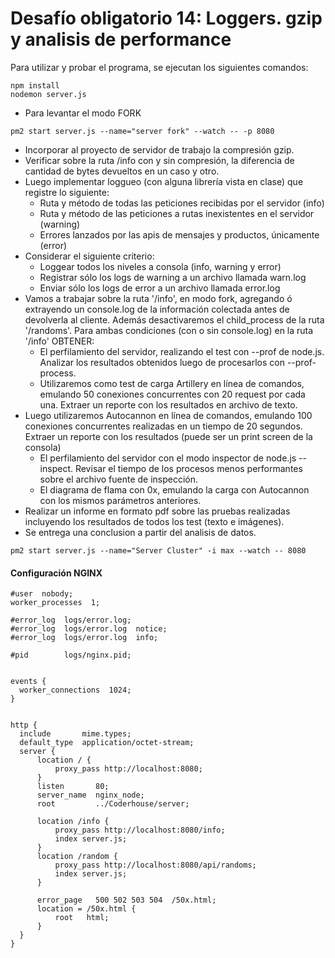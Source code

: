 # Desafío obligatorio 14: Loggers. gzip y analisis de performance

Para utilizar y probar el programa, se ejecutan los siguientes comandos:

```
npm install
nodemon server.js
```

- Para levantar el modo FORK

```
pm2 start server.js --name="server fork" --watch -- -p 8080
```

- Incorporar al proyecto de servidor de trabajo la compresión gzip.
- Verificar sobre la ruta /info con y sin compresión, la diferencia de cantidad de bytes devueltos en un caso y otro.
- Luego implementar loggueo (con alguna librería vista en clase) que registre lo siguiente:
    - Ruta y método de todas las peticiones recibidas por el servidor (info)
    - Ruta y método de las peticiones a rutas inexistentes en el servidor (warning)
    - Errores lanzados por las apis de mensajes y productos, únicamente (error)
- Considerar el siguiente criterio:
    - Loggear todos los niveles a consola (info, warning y error)
    - Registrar sólo los logs de warning a un archivo llamada warn.log
    - Enviar sólo los logs de error a un archivo llamada error.log
- Vamos a trabajar sobre la ruta '/info', en modo fork, agregando ó extrayendo un console.log de la información colectada antes de devolverla al cliente. Además desactivaremos el child_process de la ruta '/randoms'. Para ambas condiciones (con o sin console.log) en la ruta '/info' OBTENER:
    - El perfilamiento del servidor, realizando el test con --prof de node.js. Analizar los resultados obtenidos luego de procesarlos con --prof-process. 
    - Utilizaremos como test de carga Artillery en línea de comandos, emulando 50 conexiones concurrentes con 20 request por cada una. Extraer un reporte con los resultados en archivo de texto.
- Luego utilizaremos Autocannon en línea de comandos, emulando 100 conexiones concurrentes realizadas en un tiempo de 20 segundos. Extraer un reporte con los resultados (puede ser un print screen de la consola)
    - El perfilamiento del servidor con el modo inspector de node.js --inspect. Revisar el tiempo de los procesos menos performantes sobre el archivo fuente de inspección.
    - El diagrama de flama con 0x, emulando la carga con Autocannon con los mismos parámetros anteriores.
- Realizar un informe en formato pdf sobre las pruebas realizadas incluyendo los resultados de todos los test (texto e imágenes). 
- Se entrega una conclusion a partir del analisis de datos.





```
pm2 start server.js --name="Server Cluster" -i max --watch -- 8080
```

#### Configuración NGINX

```
#user  nobody;
worker_processes  1;

#error_log  logs/error.log;
#error_log  logs/error.log  notice;
#error_log  logs/error.log  info;

#pid        logs/nginx.pid;


events {
  worker_connections  1024;
}


http {
  include       mime.types;
  default_type  application/octet-stream;
  server {
      location / {
          proxy_pass http://localhost:8080;
      }
      listen       80;
      server_name  nginx_node;
      root         ../Coderhouse/server;

      location /info {
          proxy_pass http://localhost:8080/info;
          index server.js;
      }
      location /random {
          proxy_pass http://localhost:8080/api/randoms;
          index server.js;
      }

      error_page   500 502 503 504  /50x.html;
      location = /50x.html {
          root   html;
      }
  }
}
```
